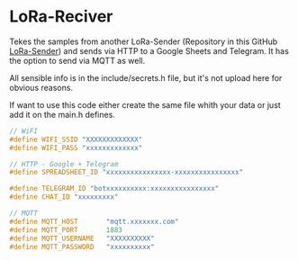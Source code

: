 # LoRa-Reciver

Tekes the samples from another LoRa-Sender (Repository in this GitHub [LoRa-Sender](https://github.com/Calbetense/LoRa-Sender)) and sends via HTTP to a Google Sheets and Telegram. It has the option to send via MQTT as well. 

All sensible info is in the include/secrets.h file, but it's not upload here for obvious reasons. 

If want to use this code either create the same file whith your data or just add it on the main.h defines.

```C
// WiFI
#define WIFI_SSID "XXXXXXXXXXXXX"
#define WIFI_PASS "xxxxxxxxxxxxx"

// HTTP - Google + Telegram
#define SPREADSHEET_ID "xxxxxxxxxxxxxxxx-xxxxxxxxxxxxxxxx"

#define TELEGRAM_ID "botxxxxxxxxxx:xxxxxxxxxxxxxxxx"
#define CHAT_ID "xxxxxxxxx"

// MQTT
#define MQTT_HOST       "mqtt.xxxxxxx.com"
#define MQTT_PORT       1883
#define MQTT_USERNAME   "XXXXXXXXXX"
#define MQTT_PASSWORD   "xxxxxxxxxx"
```
